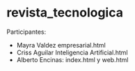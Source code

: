# revista_tecnologica
Participantes:
- Mayra Valdez empresarial.html
- Criss Aguilar Inteligencia Artificial.html
- Alberto Encinas: index.html y web.html 